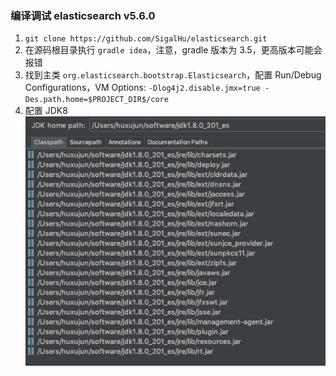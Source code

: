### 编译调试 elasticsearch v5.6.0

1. `git clone https://github.com/SigalHu/elasticsearch.git`
2. 在源码根目录执行 `gradle idea`，注意，gradle 版本为 3.5，更高版本可能会报错
3. 找到主类 `org.elasticsearch.bootstrap.Elasticsearch`，配置 Run/Debug Configurations，VM Options: `-Dlog4j2.disable.jmx=true -Des.path.home=$PROJECT_DIR$/core`
4. 配置 JDK8<br>
![](img/jdk%20for%20es.png)
